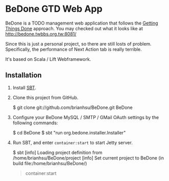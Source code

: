 BeDone GTD Web App
====================

BeDone is a TODO management web application that follows the [Getting Things Done][01] approach. You may checked out what it looks like at http://bedone.twbbs.org.tw:8081/

Since this is just a personal project, so there are still losts of problem. Specifically, the performance of Next Action tab is really terrible. 

It's based on Scala / Lift Webframework.

Installation
--------------

1. Install [SBT][02].

2. Clone this project from GitHub.

    $ git clone git://github.com/brianhsu/BeDone.git BeDone

3. Configure your BeDone MySQL / SMTP / GMail OAuth settings by the following commands:

    $ cd BeDone
    $ sbt "run org.bedone.installer.Installer"

4. Run SBT, and enter ``container:start`` to start Jetty server.

    $ sbt
    [info] Loading project definition from /home/brianhsu/BeDone/project
    [info] Set current project to BeDone (in build file:/home/brianhsu/BeDone/)
    > container:start

[01]: http://en.wikipedia.org/wiki/Getting_Things_Done
[02]: http://www.scala-sbt.org/


